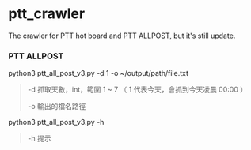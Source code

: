 # ptt_crawler
The crawler for PTT hot board and PTT ALLPOST, but it's still update.

### PTT ALLPOST

python3 ptt_all_post_v3.py -d 1 -o ~/output/path/file.txt

> -d 抓取天數，int，範圍 1 ~ 7 （ 1 代表今天，會抓到今天凌晨 00:00 ）
> 
> -o 輸出的檔名路徑
> 

python3 ptt_all_post_v3.py -h 

> -h 提示
> 
